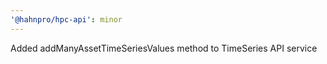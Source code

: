 ```yaml
---
'@hahnpro/hpc-api': minor
---
```


Added addManyAssetTimeSeriesValues method to TimeSeries API service
